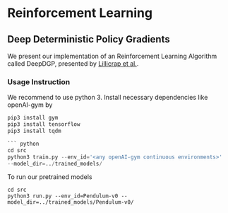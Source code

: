 # Reinforcement Learning
## Deep Deterministic Policy Gradients

We present our implementation of an Reinforcement Learning Algorithm called DeepDGP, presented by [Lillicrap et
al.](https://arxiv.org/abs/1509.02971).

### Usage Instruction
We recommend to use python 3.
Install necessary dependencies like openAI-gym by
``` python
pip3 install gym
pip3 install tensorflow
pip3 install tqdm

``` python
cd src
python3 train.py --env_id='<any openAI-gym continuous environments>'
--model_dir=../trained_models/
```

To run our pretrained models
```
cd src
python3 run.py --env_id=Pendulum-v0 --model_dir=../trained_models/Pendulum-v0/
```
